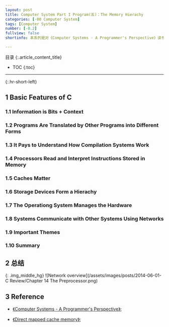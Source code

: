 ```yaml
---
layout: post
title: Computer System Part I Program(五)：The Memory Hierachy
categories: [-00 Computer System]
tags: [Computer System]
number: [-0.2]
fullview: false
shortinfo: 本系列是对《Computer Systems - A Programmer's Perspective》读书总结，作为计算机科学其他课程的基础。本文是第2篇笔记-概述。

---
```

目录
{:.article_content_title}


* TOC
{:toc}

---
{:.hr-short-left}

## 1 Basic Features of C ##

### 1.1 Information is Bits + Context ###

### 1.2 Programs Are Translated by Other Programs into Different Forms ###

### 1.3 It Pays to Understand How Compilation Systems Work ##

### 1.4 Processors Read and Interpret Instructions Stored in Memory ###

### 1.5 Caches Matter ###

### 1.6 Storage Devices Form a Hierachy ###

### 1.7 The Operationg System Manages the Hardware ###

### 1.8 Systems Communicate with Other Systems Using Networks ###

### 1.9 Important Themes ###

### 1.10 Summary ###

## 2 总结 ##

{: .img_middle_hg}
![Network overview](/assets/images/posts/2014-06-01-C Review/Chapter 14 The Preprocessor.png)


## 3 Reference ##

- [《Computer Systems - A Programmer's Perspective》](https://www.amazon.com/Computer-Systems-Programmers-Perspective-2nd/dp/0136108040);

- [《Direct mapped cache memory》](https://www.youtube.com/watch?v=bTj0vFs8ndI);






